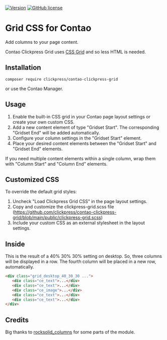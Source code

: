[![Version](http://img.shields.io/packagist/v/clickpress/contao-clickpress-grid.svg?style=flat-square)](https://packagist.org/packages/clickpress/contao-clickpress-grid)  [![GitHub license](https://img.shields.io/badge/license-GPL-blue.svg?style=flat-square)](https://raw.githubusercontent.com/clickpress/contao-clickpress-grid/master/LICENSE)
# Grid CSS for Contao

Add columns to your page content.

Contao Clickpress Grid uses [CSS Grid](https://css-tricks.com/snippets/css/complete-guide-grid/) and so less HTML is needed.

## Installation
```console
composer require clickpress/contao-clickpress-grid
```
or use the Contao Manager.

## Usage
1. Enable the built-in CSS grid in your Contao page layout settings or create your own custom CSS.
2. Add a new content element of type "Gridset Start". The corresponding "Gridset End" will be added automatically.
3. Configure your column settings in the "Gridset Start" element.
4. Place your desired content elements between the "Gridset Start" and "Gridset End" elements.

If you need multiple content elements within a single column, wrap them with "Column Start" and "Column End" elements.

## Customized CSS
To override the default grid styles:
1. Uncheck "Load Clickpress Grid CSS" in the page layout settings.
2. Copy and customize the clickpress-grid.scss file (https://github.com/clickpress/contao-clickpress-grid/blob/main/public/clickpress-grid.scss)
3. Include your custom CSS as an external stylesheet in the layout settings.

## Inside
This is the result of a 40% 30% 30% setting on desktop. So, three columns will be displayed in a row. The fourth column will be placed in a new row, automatically.
```html
<div class="grid_desktop_40_30_30 ...">
   <div class="ce_text">...</div>
   <div class="ce_text">...</div>
   <div class="ce_image">...</div>
   <div class="ce_text">...</div>
   <div class="ce_text">...</div>
</div>
```

## Credits
Big thanks to [rocksolid_columns](https://github.com/madeyourday/contao-rocksolid-columns) for some parts of the module.

